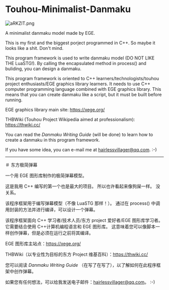 # Touhou-Minimalist-Danmaku

![aRKZlT.png](https://s1.ax1x.com/2020/08/06/aRKZlT.png)

A minimalist danmaku model made by EGE.

This is my first and the biggest porject programmed in C++. So maybe it looks like a shit. Don't mind.

This program framework is used to write danmaku model (DO NOT LIKE THE LuaSTG!). By calling the encapsulated method in process() and buliding, you can design a danmaku.

This program framework is oriented to C++ learners/technologists/touhou project enthusiasts/EGE graphics library learners. It needs to use C++ computer programming language combined with EGE graphics library. This means that you can create danmaku like a script, but it must be built before running.

EGE graphics library main site: https://xege.org/

THBWiki (Touhou Project Wikipedia aimed at professionalism): https://thwiki.cc/

You can read the _Danmaku Writing Guide_ (will be done) to learn how to create a danmaku in this program framework.

If you have some idea, you can e-mail me at hairlessvillager@qq.com. :-)

---

＃ 东方极简弹幕

一个用 EGE 图形库制作的极简弹幕模型。

这是我用 C++ 编写的第一个也是最大的项目。 所以也许看起来像狗屎一样。 没关系。

该程序框架用于编写弹幕模型（不像 LuaSTG 那样！）。 通过在 process() 中调用封装的方法并进行编译，可以设计一个弹幕。

该程序框架面向 C++ 学习者/技术人员/东方 project 爱好者/EGE 图形库学习者。 它需要结合使用 C++计算机编程语言和 EGE 图形库。 这意味着您可以像脚本一样创作弹幕，但是必须在运行之前将其编译。

EGE 图形库主站点：https://xege.org/

THBWiki（以专业性为目标的东方 Project 维基百科）：https://thwiki.cc/

您可以阅读 _Danmaku Writing Guide_ （在写了在写了），以了解如何在此程序框架中创作弹幕。

如果您有任何想法，可以给我发送电子邮件：hairlessvillager@qq.com。 :-)
